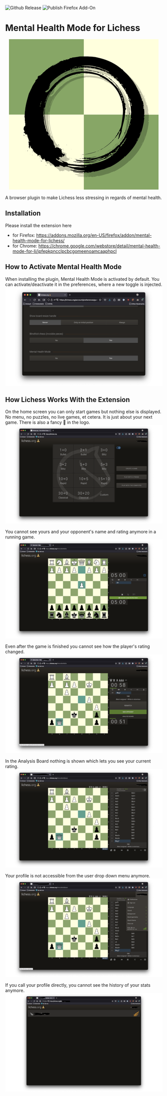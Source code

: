 ![Github Release](https://github.com/mymindwentblvnk/mental-health-mode-for-lichess/actions/workflows/release-to-github.yml/badge.svg)
![Publish Firefox Add-On](https://github.com/mymindwentblvnk/mental-health-mode-for-lichess/actions/workflows/publish-firefox-addon.yml/badge.svg)

#  Mental Health Mode for Lichess
<p align="center">
  <img src="docs/logo/logo-480x480.png" alt="Logo"/>
</p>

A browser plugin to make Lichess less stressing in regards of mental health.

## Installation
Please install the extension here 
* for Firefox: https://addons.mozilla.org/en-US/firefox/addon/mental-health-mode-for-lichess/
* for Chrome: https://chrome.google.com/webstore/detail/mental-health-mode-for-li/jpfepkpncclpcbcgomeenoamcaaphpcl

## How to Activate Mental Health Mode
When installing the plugin, Mental Health Mode is activated by default. You can activate/deactivate it in the preferences, where a new toggle is injected.
![Mental Health Mode toggle](docs/screenshots/screenshot-08.png "Mental Health Mode toggle")

## How Lichess Works With the Extension
On the home screen you can only start games but nothing else is displayed. No menu, no puzzles, no live games, et cetera. It is just about your next game. There is also a fancy 🧘 in the logo.
![Lichess home page with applied Mental Health Mode](docs/screenshots/screenshot-01.png "Lichess home page with applied Mental Health Mode")

You cannot see yours and your opponent's name and rating anymore in a running game.
![Lichess game screen with applied Mental Health Mode](docs/screenshots/screenshot-02.png "Lichess game screen with applied Mental Health Mode")

Even after the game is finished you cannot see how the player's rating changed.
![Lichess game screen with applied Mental Health Mode](docs/screenshots/screenshot-03.png "Lichess game screen with applied Mental Health Mode")

In the Analysis Board nothing is shown which lets you see your current rating.
![Lichess analysis board with applied Mental Health Mode](docs/screenshots/screenshot-04.png "Lichess analysis board with applied Mental Health Mode")


Your profile is not accessible from the user drop down menu anymore.
![Lichess user dropdown menu with applied Mental Health Mode](docs/screenshots/screenshot-05.png "Lichess user dropdown menu with applied Mental Health Mode")

If you call your profile directly, you cannot see the history of your stats anymore. 
![Lichess profile with applied Mental Health Mode](docs/screenshots/screenshot-07.png "Lichess profile with applied Mental Health Mode")
